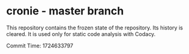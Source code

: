 # cronie - master branch

This repository contains the frozen state of the repository.
Its history is cleared. It is used only for static code
analysis with Codacy.

Commit Time: 1724633797
